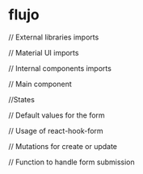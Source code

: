 # flujo

// External libraries imports

// Material UI imports

// Internal components imports



// Main component

//States

// Default values for the form
 
// Usage of react-hook-form

// Mutations for create or update

 // Function to handle form submission
